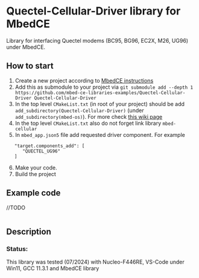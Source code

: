 # Quectel-Cellular-Driver library for MbedCE
Library for interfacing Quectel modems (BC95, BG96, EC2X, M26, UG96) under MbedCE.

## How to start
1. Create a new project according to [MbedCE instructions](https://github.com/mbed-ce/mbed-os/wiki)
2. Add this as submodule to your project via `git submodule add --depth 1 https://github.com/mbed-ce-libraries-examples/Quectel-Cellular-Driver Quectel-Cellular-Driver`
3. In the top level `CMakeList.txt` (in root of your project) should be add `add_subdirectory(Quectel-Cellular-Driver)` (under `add_subdirectory(mbed-os)`). For more check [this wiki page](https://github.com/mbed-ce/mbed-os/wiki/MbedOS-configuration#libraries-in-your-application)
4. In the top level `CMakeList.txt` also do not forget link library `mbed-cellular`
5. In `mbed_app.json5` file add requested driver component. For example
```
   "target.components_add": [
      "QUECTEL_UG96"
   ]
```
6. Make your code.
7. Build the project

## Example code
//TODO
```
```
## Description

### Status:
This library was tested (07/2024) with Nucleo-F446RE, VS-Code under Win11, GCC 11.3.1 and MbedCE library

